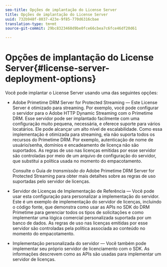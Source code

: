 ```yaml
---
seo-title: Opções de implantação do License Server
title: Opções de implantação do License Server
uuid: 732b948f-8037-423e-9f85-770d6316cbae
translation-type: tm+mt
source-git-commit: 29bc8323460d9be0fce66cbea7c6fce46df20d61

---
```



# Opções de implantação do License Server{#license-server-deployment-options}

Você pode implantar o License Server usando uma das seguintes opções:

* Adobe Primetime DRM Server for Protected Streaming — Este License Server é otimizado para streaming. Por exemplo, você pode configurar o servidor para o Adobe HTTP Dynamic Streaming com o Primetime DRM. Esse servidor pode ser implantado facilmente com uma configuração muito pequena, necessária, e oferece suporte para vários locatários. Ele pode alcançar um alto nível de escalabilidade. Como essa implementação é otimizada para streaming, ela não suporta todos os recursos do Primetime DRM. Por exemplo, autenticação de nome de usuário/senha, domínios e encadeamento de licença não são suportados. As regras de uso nas licenças emitidas por esse servidor são controladas por meio de um arquivo de configuração do servidor, que substitui a política usada no momento do empacotamento.

   Consulte o Guia *de transmissão do* Adobe Primetime DRM Server for Protected Streaming para obter mais detalhes sobre as regras de uso suportadas pelo servidor de licenças.
* Servidor de Licenças de Implementação de Referência — Você pode usar esta configuração para personalizar a implementação do servidor. Este é um exemplo de implementação do servidor de licenças, incluindo o código fonte, que demonstra como usar as APIs no SDK do DRM Primetime para gerenciar todos os tipos de solicitações e como implementar uma lógica comercial personalizada suportada por um banco de dados. As regras de uso nas licenças emitidas por esse servidor são controladas pela política associada ao conteúdo no momento do empacotamento.
* Implementação personalizada do servidor — Você também pode implementar seu próprio servidor de licenciamento com o SDK. As informações descrevem como as APIs são usadas para implementar um servidor de licenças.


